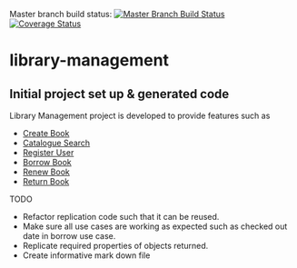 Master branch build status: [![Master Branch Build Status](https://travis-ci.org/harithan81/library-management.svg?branch=master)](https://travis-ci.org/harithan81/library-management)
[![Coverage Status](https://coveralls.io/repos/harithan81/library-management/badge.svg)](https://coveralls.io/r/harithan81/library-management)
# library-management
Initial project set up &amp; generated code
-
Library Management project is developed to provide features such as
- [Create Book](https://github.com/harithan81/library-management/blob/master/Docs/CreateBook.docx)
- [Catalogue Search](https://github.com/harithan81/library-management/blob/master/Docs/CatalogueSearch.docx)
- [Register User](https://github.com/harithan81/library-management/blob/master/Docs/RegisterUser.docx)
- [Borrow Book](https://github.com/harithan81/library-management/blob/master/Docs/Borrow.docx)
- [Renew Book](https://github.com/harithan81/library-management/blob/master/Docs/Renew.docx)
- [Return Book](https://github.com/harithan81/library-management/blob/master/Docs/ReturnBook.docx)

TODO

- Refactor replication code such that it can be reused.
- Make sure all use cases are working as expected such as checked out date in borrow use case.
- Replicate required properties of objects returned.
- Create informative mark down file
